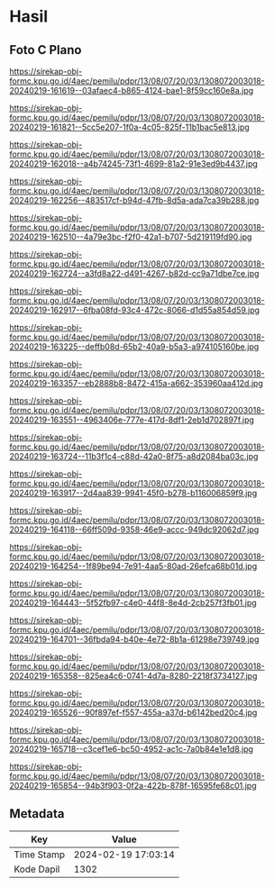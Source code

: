 # Hasil

## Foto C Plano

https://sirekap-obj-formc.kpu.go.id/4aec/pemilu/pdpr/13/08/07/20/03/1308072003018-20240219-161619--03afaec4-b865-4124-bae1-8f59cc160e8a.jpg

https://sirekap-obj-formc.kpu.go.id/4aec/pemilu/pdpr/13/08/07/20/03/1308072003018-20240219-161821--5cc5e207-1f0a-4c05-825f-11b1bac5e813.jpg

https://sirekap-obj-formc.kpu.go.id/4aec/pemilu/pdpr/13/08/07/20/03/1308072003018-20240219-162018--a4b74245-73f1-4699-81a2-91e3ed9b4437.jpg

https://sirekap-obj-formc.kpu.go.id/4aec/pemilu/pdpr/13/08/07/20/03/1308072003018-20240219-162256--483517cf-b94d-47fb-8d5a-ada7ca39b288.jpg

https://sirekap-obj-formc.kpu.go.id/4aec/pemilu/pdpr/13/08/07/20/03/1308072003018-20240219-162510--4a79e3bc-f2f0-42a1-b707-5d219119fd90.jpg

https://sirekap-obj-formc.kpu.go.id/4aec/pemilu/pdpr/13/08/07/20/03/1308072003018-20240219-162724--a3fd8a22-d491-4267-b82d-cc9a71dbe7ce.jpg

https://sirekap-obj-formc.kpu.go.id/4aec/pemilu/pdpr/13/08/07/20/03/1308072003018-20240219-162917--6fba08fd-93c4-472c-8066-d1d55a854d59.jpg

https://sirekap-obj-formc.kpu.go.id/4aec/pemilu/pdpr/13/08/07/20/03/1308072003018-20240219-163225--deffb08d-65b2-40a9-b5a3-a974105160be.jpg

https://sirekap-obj-formc.kpu.go.id/4aec/pemilu/pdpr/13/08/07/20/03/1308072003018-20240219-163357--eb2888b8-8472-415a-a662-353960aa412d.jpg

https://sirekap-obj-formc.kpu.go.id/4aec/pemilu/pdpr/13/08/07/20/03/1308072003018-20240219-163551--4963406e-777e-417d-8df1-2eb1d702897f.jpg

https://sirekap-obj-formc.kpu.go.id/4aec/pemilu/pdpr/13/08/07/20/03/1308072003018-20240219-163724--11b3f1c4-c88d-42a0-8f75-a8d2084ba03c.jpg

https://sirekap-obj-formc.kpu.go.id/4aec/pemilu/pdpr/13/08/07/20/03/1308072003018-20240219-163917--2d4aa839-9941-45f0-b278-b116006859f9.jpg

https://sirekap-obj-formc.kpu.go.id/4aec/pemilu/pdpr/13/08/07/20/03/1308072003018-20240219-164118--66ff509d-9358-46e9-accc-949dc92062d7.jpg

https://sirekap-obj-formc.kpu.go.id/4aec/pemilu/pdpr/13/08/07/20/03/1308072003018-20240219-164254--1f89be94-7e91-4aa5-80ad-26efca68b01d.jpg

https://sirekap-obj-formc.kpu.go.id/4aec/pemilu/pdpr/13/08/07/20/03/1308072003018-20240219-164443--5f52fb97-c4e0-44f8-8e4d-2cb257f3fb01.jpg

https://sirekap-obj-formc.kpu.go.id/4aec/pemilu/pdpr/13/08/07/20/03/1308072003018-20240219-164701--36fbda94-b40e-4e72-8b1a-61298e739749.jpg

https://sirekap-obj-formc.kpu.go.id/4aec/pemilu/pdpr/13/08/07/20/03/1308072003018-20240219-165358--825ea4c6-0741-4d7a-8280-2218f3734127.jpg

https://sirekap-obj-formc.kpu.go.id/4aec/pemilu/pdpr/13/08/07/20/03/1308072003018-20240219-165526--90f897ef-f557-455a-a37d-b6142bed20c4.jpg

https://sirekap-obj-formc.kpu.go.id/4aec/pemilu/pdpr/13/08/07/20/03/1308072003018-20240219-165718--c3cef1e6-bc50-4952-ac1c-7a0b84e1e1d8.jpg

https://sirekap-obj-formc.kpu.go.id/4aec/pemilu/pdpr/13/08/07/20/03/1308072003018-20240219-165854--94b3f903-0f2a-422b-878f-16595fe68c01.jpg


## Metadata

| Key        | Value               |
| ---------- | ------------------- |
| Time Stamp | 2024-02-19 17:03:14 |
| Kode Dapil | 1302                |



